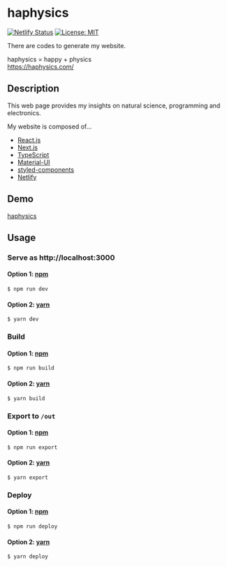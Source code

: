 <!--
 Copyright (c) 2019 shitaro2016
 
 This software is released under the MIT License.
 https://opensource.org/licenses/MIT
-->

# haphysics 

[![Netlify Status](https://api.netlify.com/api/v1/badges/4be78848-f1c4-4616-ba99-aba739b19936/deploy-status)](https://app.netlify.com/sites/stoic-shirley-c25ddc/deploys)
[![License: MIT](https://img.shields.io/badge/License-MIT-blue.svg)](https://github.com/Shitaro/haphysics-pages/blob/master/LICENSE)

There are codes to generate my website.

haphysics = happy + physics  
https://haphysics.com/

## Description

This web page provides my insights on natural science, programming and electronics.

My website is composed of...

- [React.js](https://reactjs.org/)
- [Next.js](https://nextjs.org/)
- [TypeScript](https://www.typescriptlang.org/)
- [Material-UI](https://material-ui.com/)
- [styled-components](https://www.styled-components.com/)
- [Netlify](https://www.netlify.com/)

## Demo 

[haphysics](https://haphysics.com/)

## Usage

### Serve as http://localhost:3000

#### Option 1: [npm](https://www.npmjs.com/)
```
$ npm run dev
```

#### Option 2: [yarn](https://yarnpkg.com)
```
$ yarn dev
```

### Build

#### Option 1: [npm](https://www.npmjs.com/)
```
$ npm run build
```

#### Option 2: [yarn](https://yarnpkg.com)
```
$ yarn build
```

### Export to `/out`

#### Option 1: [npm](https://www.npmjs.com/)
```
$ npm run export
```

#### Option 2: [yarn](https://yarnpkg.com)
```
$ yarn export
```

### Deploy

#### Option 1: [npm](https://www.npmjs.com/)
```
$ npm run deploy
```

#### Option 2: [yarn](https://yarnpkg.com)
```
$ yarn deploy
```